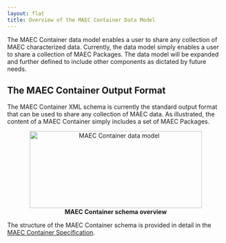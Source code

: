 ```yaml
---
layout: flat
title: Overview of the MAEC Container Data Model
---
```


The MAEC Container data model enables a user to share any collection of MAEC characterized data.  Currently, the data model simply enables a user to share a collection of MAEC Packages.  The data model will be expanded and further defined to include other components as dictated by future needs.

## The MAEC Container Output Format

The MAEC Container XML schema is currently the standard output format that can be used to share any collection of MAEC data.  As illustrated, the content of a MAEC Container simply includes a set of MAEC Packages.

<center>
<img src="pformat.png" alt="MAEC Container data model" height="179" width="400"/>
<figcaption><b>MAEC Container schema overview</b></figcaption>
</center>

The structure of the MAEC Container schema is provided in detail in the <a href="http://maec.mitre.org/language/version4.1/MAEC_Container_Spec_v2_1.pdf">MAEC Container Specification</a>.